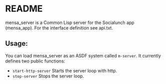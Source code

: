 README
======

mensa_server is a Common Lisp server for the Socialunch app (mensa_app).
For the interface definition see api.txt.

Usage:
------

You can load mensa_server as an ASDF system called `m-server`.
It currently defines two public functions:

* `start-http-server`
  Starts the server loop with http.
* `stop-server`
  Stops the server loop.